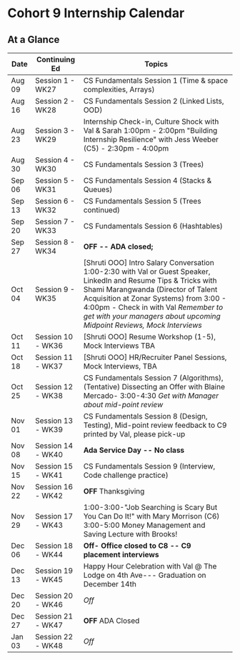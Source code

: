 # Cohort 9 Internship Calendar 

## At a Glance

Date    | Continuing Ed         | Topics
--------|----------------|-----------------------------
Aug 09  | Session 1 - WK27 | CS Fundamentals Session 1 (Time & space complexities, Arrays)
Aug 16  | Session 2 - WK28 | CS Fundamentals Session 2 (Linked Lists, OOD)
Aug 23  | Session 3 - WK29 | Internship Check-in, Culture Shock with Val & Sarah 1:00pm - 2:00pm "Building Internship Resilience" with Jess Weeber (C5) - 2:30pm - 4:00pm 
Aug 30  | Session 4 - WK30 | CS Fundamentals Session 3 (Trees)
Sep 06  | Session 5 - WK31 | CS Fundamentals Session 4 (Stacks & Queues)
Sep 13  | Session 6 - WK32 | CS Fundamentals Session 5 (Trees continued)
Sep 20  | Session 7 - WK33 | CS Fundamentals Session 6 (Hashtables)
Sep 27  | Session 8 - WK34 | **OFF -- ADA closed;**
Oct 04  | Session 9 - WK35 | [Shruti OOO] Intro Salary Conversation 1:00-2:30 with Val or Guest Speaker, LinkedIn and Resume Tips & Tricks with Shami Marangwanda (Director of Talent Acquisition at Zonar Systems) from 3:00 - 4:00pm - Check in with Val *Remember to get with your managers about upcoming Midpoint Reviews, Mock Interviews*
Oct 11  | Session 10 - WK36 | [Shruti OOO] Resume Workshop (1-5), Mock Interviews TBA  
Oct 18  | Session 11 - WK37 | [Shruti OOO] HR/Recruiter Panel Sessions, Mock Interviews, TBA
Oct 25  | Session 12 - WK38 | CS Fundamentals Session 7 (Algorithms), (Tentative) Dissecting an Offer with Blaine Mercado- 3:00-4:30  *Get with Manager about mid-point review*
Nov 01  | Session 13 - WK39 | CS Fundamentals Session 8 (Design, Testing), Mid-point review feedback to C9 printed by Val, please pick-up
Nov 08  | Session 14 - WK40 | **Ada Service Day -- No class**
Nov 15  | Session 15 - WK41 | CS Fundamentals Session 9 (Interview, Code challenge practice)
Nov 22  | Session 16 - WK42 | **OFF** Thanksgiving
Nov 29  | Session 17 - WK43 |  1:00-3:00-"Job Searching is Scary But You Can Do It!" with Mary Morrison (C6) 3:00-5:00 Money Management and Saving Lecture with Brooks! 
Dec 06  | Session 18 - WK44 | **Off- Office closed to C8 -- C9 placement interviews**
Dec 13  | Session 19 - WK45 | Happy Hour Celebration with Val @ The Lodge on 4th Ave--- Graduation on December 14th
Dec 20  | Session 20 - WK46 | *Off*
Dec 27  | Session 21 - WK47 | **OFF** ADA Closed
Jan 03  | Session 22 - WK48 | *Off*

